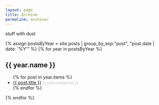 ```yaml
---
layout: page
title: Archive
permalink: archive/
---
```


stuff with dust

<div>
{% assign postsByYear = site.posts | group_by_exp:"post", "post.date | date: '%Y'" %}
{% for year in postsByYear %}
  <h2>{{ year.name }}</h2>
    <ul>
      {% for post in year.items %}
        <li><a href="{{ post.url }}">{{ post.title }}</a> <small style="color: #c0c0c0">{{ post.categories }}</small></li>
      {% endfor %}
    </ul>
{% endfor %}
</div>
